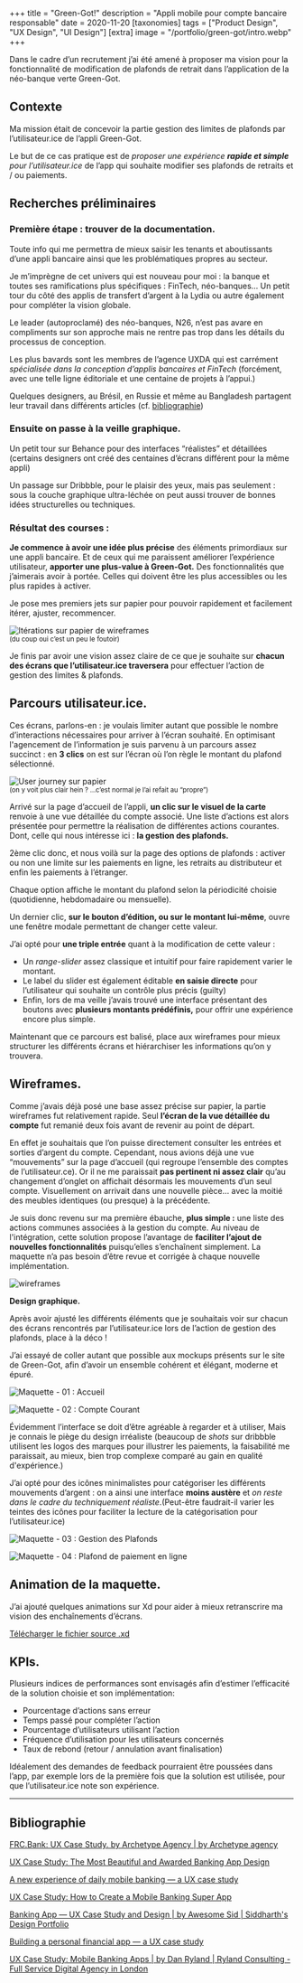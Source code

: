 +++
title = "Green-Got!"
description = "Appli mobile pour compte bancaire responsable"
date = 2020-11-20
[taxonomies]
tags = ["Product Design", "UX Design", "UI Design"]
[extra]
image = "/portfolio/green-got/intro.webp"
+++

Dans le cadre d’un recrutement j’ai été amené à proposer ma vision pour la fonctionnalité de modification de plafonds de retrait dans l’application de la néo-banque <span class="fk-pill">verte</span> Green-Got.

## Contexte

Ma mission était de concevoir la partie gestion des limites de plafonds par l’utilisateur.ice de l’appli Green-Got.

Le but de ce cas pratique est de *proposer une expérience **rapide et simple** pour l’utilisateur.ice* de l’app qui souhaite modifier ses plafonds de retraits et / ou paiements.

## **Recherches préliminaires**

### Première étape&nbsp;: trouver de la documentation.

Toute info qui me permettra de mieux saisir les tenants et aboutissants d’une appli bancaire ainsi que les problématiques propres au secteur.

Je m’imprègne de cet univers qui est nouveau pour moi&nbsp;: la banque et toutes ses ramifications plus spécifiques&nbsp;: <span class="fk-pill alt">FinTech</span>, <span class="fk-pill">néo-banques</span>… Un petit tour du côté des applis de transfert d’argent à la Lydia ou autre également pour compléter la vision globale.

Le leader (autoproclamé) des néo-banques, N26, n’est pas avare en compliments sur son approche mais ne rentre pas trop dans les détails du processus de conception.

Les plus bavards sont les membres de l’agence UXDA qui est carrément *spécialisée dans la conception d’applis bancaires et FinTech* (forcément, avec une telle ligne éditoriale et une centaine de projets à l’appui.)

Quelques designers, au <span class="fk-pill">Brésil</span>, en <span class="fk-pill alt">Russie</span> et même au <span class="fk-pill">Bangladesh</span> partagent leur travail dans différents articles (cf. [bibliographie](#bibliographie))

### Ensuite on passe à la veille graphique.

Un petit tour sur Behance pour des interfaces “réalistes” et détaillées (certains designers ont créé des centaines d’écrans différent pour la même appli)

Un passage sur Dribbble, pour le plaisir des yeux, mais pas seulement&nbsp;: sous la couche graphique ultra-léchée on peut aussi trouver de bonnes idées structurelles ou techniques.

### Résultat des courses&nbsp;:

**Je commence à avoir une idée plus précise** des éléments primordiaux sur une appli bancaire. Et de ceux qui me paraissent améliorer l’expérience utilisateur, **apporter une plus-value à Green-Got.** Des fonctionnalités que j’aimerais avoir à portée. Celles qui doivent être les plus accessibles ou les plus rapides à activer.

Je pose mes premiers jets sur papier pour pouvoir rapidement et facilement itérer, ajuster, recommencer.

![Itérations sur papier de wireframes](wireframes-papier.webp)
<br><small>(du coup oui c’est un peu le foutoir)</small>

Je finis par avoir une vision assez claire de ce que je souhaite sur **chacun des écrans que l’utilisateur.ice traversera** pour effectuer l’action de gestion des limites & plafonds.

## **Parcours utilisateur.ice.**

Ces écrans, parlons-en&nbsp;: je voulais limiter autant que possible le nombre d’interactions nécessaires pour arriver à l’écran souhaité. En optimisant l'agencement de l’information je suis parvenu à un parcours assez succinct&nbsp;: en **3 <span class="fk-pill alt">clics</span>** on est sur l’écran où l’on règle le montant du plafond sélectionné.

![User journey sur papier](userjourney.webp)
<br><small>(on y voit plus clair hein&nbsp;? …c’est normal je l’ai refait au “propre”)</small>

Arrivé sur la page d’accueil de l’appli, **un <span class="fk-pill">clic</span> sur le visuel de la carte** renvoie à une vue détaillée du compte associé. Une liste d’actions est alors présentée pour permettre la réalisation de différentes actions courantes. Dont, celle qui nous intéresse ici&nbsp;: **la gestion des plafonds.**

2ème <span class="fk-pill alt">clic</span> donc, et nous voilà sur la page des options de plafonds&nbsp;: activer ou non une limite sur les paiements en ligne, les retraits au distributeur et enfin les paiements à l’étranger.

Chaque option affiche le montant du plafond selon la périodicité choisie (quotidienne, hebdomadaire ou mensuelle).

Un dernier <span class="fk-pill">clic</span>, **sur le bouton d’édition, ou sur le montant lui-même**, ouvre une fenêtre modale permettant de changer cette valeur.

J’ai opté pour **une triple entrée** quant à la modification de cette valeur&nbsp;:

- Un *range-slider* assez classique et intuitif pour faire rapidement varier le montant.
- Le label du slider est également éditable **en saisie directe** pour l’utilisateur qui souhaite un contrôle plus précis (guilty)
- Enfin, lors de ma veille j’avais trouvé une interface présentant des boutons avec **plusieurs montants prédéfinis,** pour offrir une expérience encore plus simple.

Maintenant que ce parcours est balisé, place aux wireframes pour mieux structurer les différents écrans et hiérarchiser les informations qu’on y trouvera.

## **Wireframes.**

Comme j’avais déjà posé une base assez précise sur papier, la partie wireframes fut relativement rapide. Seul **l’écran de la vue détaillée du compte** fut remanié deux fois avant de revenir au point de départ.

En effet je souhaitais que l’on puisse directement consulter les entrées et sorties d’argent du compte. Cependant, nous avions déjà une vue “mouvements” sur la page d’accueil (qui regroupe l’ensemble des comptes de l’utilisateur.ce). Or il ne me paraissait **pas pertinent ni assez clair** qu’au changement d’onglet on affichait désormais les mouvements d’un seul compte. Visuellement on arrivait dans une nouvelle pièce… avec la moitié des meubles identiques (ou presque) à la précédente.

Je suis donc revenu sur ma première ébauche, **plus simple&nbsp;:** une liste des actions communes associées à la gestion du compte. Au niveau de l'intégration, cette solution propose l’avantage de **faciliter l’ajout de nouvelles fonctionnalités** puisqu’elles s’enchaînent simplement. La maquette n’a pas besoin d’être revue et corrigée à chaque nouvelle implémentation.

![wireframes](wireframes.png)

**Design graphique.**

Après avoir ajusté les différents éléments que je souhaitais voir sur chacun des écrans rencontrés par l’utilisateur.ice lors de l’action de gestion des plafonds, place à la déco&nbsp;!

J’ai essayé de coller autant que possible aux mockups présents sur le site de Green-Got, afin d’avoir un ensemble cohérent et élégant, moderne et épuré.
<div class="fk-flex">

![Maquette - 01&nbsp;: Accueil](01-accueil.webp)

![Maquette - 02&nbsp;: Compte Courant](02-compte-courant.webp)
</div>


Évidemment l’interface se doit d’être agréable à regarder et à utiliser, Mais je connais le piège du design irréaliste (beaucoup de *shots* sur dribbble utilisent les logos des marques pour illustrer les paiements, la faisabilité me paraissait, au mieux, bien trop complexe comparé au gain en qualité d'expérience.)

J’ai opté pour des icônes minimalistes pour catégoriser les différents mouvements d’argent&nbsp;: on a ainsi une interface **moins austère** et *on reste dans le cadre du techniquement réaliste*.(Peut-être faudrait-il varier les teintes des icônes pour faciliter la lecture de la catégorisation pour l’utilisateur.ice)

<div class="fk-flex">

![Maquette - 03&nbsp;: Gestion des Plafonds](03-gestion-plafonds.webp)

![Maquette - 04&nbsp;: Plafond de paiement en ligne](04-plafond-paiement.webp)
</div>

## **Animation de la maquette.**

J’ai ajouté quelques animations sur Xd pour aider à mieux retranscrire ma vision des enchaînements d’écrans.

[Télécharger le fichier source .xd](https://drive.infomaniak.com/app/share/388223/d37f3b54-0669-49d6-b2b2-e278948fb853)

## **KPIs.**

Plusieurs indices de performances sont envisagés afin d’estimer l’efficacité de la solution choisie et son implémentation:

- Pourcentage d’actions sans erreur
- Temps passé pour compléter l’action
- Pourcentage d’utilisateurs utilisant l’action
- Fréquence d’utilisation pour les utilisateurs concernés
- Taux de rebond (retour / annulation avant finalisation)

Idéalement des demandes de feedback pourraient être poussées dans l’app, par exemple lors de la première fois que la solution est utilisée, pour que l’utilisateur.ice note son expérience.

---

## **Bibliographie**

[FRC.Bank: UX Case Study. by Archetype Agency | by Archetype agency](https://medium.muz.li/frc-bank-ux-case-study-abb3e79e456b)

[UX Case Study: The Most Beautiful and Awarded Banking App Design](https://www.uxdesignagency.com/blog/ux-design-case-study-most-beautiful-banking-in-the-world)

[A new experience of daily mobile banking — a UX case study](https://medium.com/@pierredeg/a-new-experience-of-daily-mobile-banking-a-ux-case-study-c69a2651e13)

[UX Case Study: How to Create a Mobile Banking Super App](https://www.uxdesignagency.com/blog/ui-ux-design-of-challenger-bank)

[Banking App — UX Case Study and Design | by Awesome Sid | Siddharth's Design Portfolio](https://medium.com/siddharth-design-portfolio/banking-app-ux-case-study-and-design-c2aa363d8651)

[Building a personal financial app — a UX case study](https://uxdesign.cc/building-a-personal-financial-app-a-ux-case-study-4fb40f636c25)

[UX Case Study: Mobile Banking Apps | by Dan Ryland | Ryland Consulting - Full Service Digital Agency in London](https://medium.com/ryland-consulting/ux-case-study-mobile-banking-apps-fade4b480622)